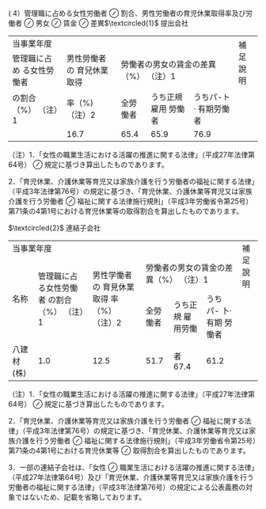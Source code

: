 ( 4）管理職に占める女性労働者 $\oslash$ 割合、男性労働者の育児休業取得率及び労働者 $\oslash$ 男女 $\oslash$ 賃金 $\oslash$ 差異$\textcircled{1}$ 提出会社  

<html><body><table><tr><td colspan="5">当事業年度</td><td rowspan="2">補足說明</td></tr><tr><td>管理職に占め る女性勞慟者</td><td>男性勞慟者の 育兒休業取得</td><td colspan="3">勞慟者の男女の賃金の差異（%） （注）1</td></tr><tr><td>の割合（%） （注）1</td><td>率（%) （注）2</td><td>全勞慟者</td><td>うち正規雇用 勞慟者</td><td>うちパ-ト· 有期劳慟者</td><td></td></tr><tr><td></td><td>16.7</td><td>65.4</td><td>65.9</td><td>76.9</td><td></td></tr></table></body></html>

（注）1．「女性の職業生活における活躍の推進に関する法律」（平成27年法律第64号） $\oslash$ 規定に基づき算出したものであります。  

2．「育児休業、介護休業等育児又は家族介護を行う労働者の福祉に関する法律」（平成3年法律第76号）の規定に基づき、「育児休業、介護休業等育児又は家族介護を行う労働者 $\oslash$ 福祉に関する法律施行規則」（平成3年労働省令第25号）第71条の4第1号における育児休業等の取得割合を算出したものであります。  

$\textcircled{2}$ 連結子会社  


<html><body><table><tr><td colspan="6">当事業年度</td><td rowspan="2">補足說明</td></tr><tr><td rowspan="2">名称</td><td rowspan="2">管理職に占 る女性劳慟者 の割合（%） （注）1</td><td rowspan="2">男性学慟者の 育見休業取得 率（%） （注）2</td><td colspan="3">勞慟者の男女の賃金の差異（%） （注）1</td></tr><tr><td>全勞慟者</td><td>うち正規 雇用劳慟</td><td>うちパ- 卜·有期 勞慟者</td></tr><tr><td>八建材(株)</td><td>1.0</td><td>12.5</td><td>51.7</td><td>者 67.4</td><td>61.2</td><td></td></tr></table></body></html>

（注）1．「女性の職業生活における活躍の推進に関する法律」（平成27年法律第64号） $\oslash$ 規定に基づき算出したものであります。  

2．「育児休業、介護休業等育児又は家族介護を行う労働者 $\oslash$ 福祉に関する法律」（平成3年法律第76号）の規定に基づき、「育児休業、介護休業等育児又は家族介護を行う労働者 $\oslash$ 福祉に関する法律施行規則」（平成3年労働省令第25号）第71条の4第1号における育児休業等 $\oslash$ 取得割合を算出したものであります。  

3．一部の連結子会社は、「女性 $\oslash$ 職業生活における活躍の推進に関する法律」（平成27年法律第64号）及び「育児休業、介護休業等育児又は家族介護を行う労働者の福祉に関する法律」（平成3年法律第76号）の規定による公表義務の対象ではないため、記載を省略しております。  
